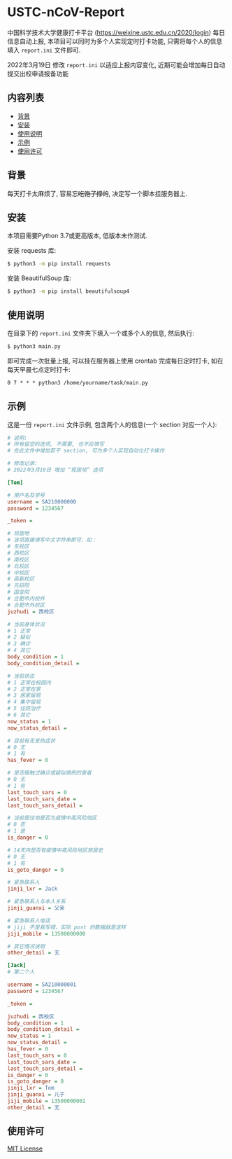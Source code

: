 # USTC-nCoV-Report
中国科学技术大学健康打卡平台 (<https://weixine.ustc.edu.cn/2020/login>) 每日信息自动上报, 本项目可以同时为多个人实现定时打卡功能, 只需将每个人的信息填入 `report.ini` 文件即可.

2022年3月19日 修改 `report.ini` 以适应上报内容变化, 近期可能会增加每日自动提交出校申请报备功能

## 内容列表

- [背景](#背景)
- [安装](#安装)
- [使用说明](#使用说明)
- [示例](#示例)
- [使用许可](#使用许可)

## 背景

每天打卡太麻烦了, 容易忘~~吃饱了撑的~~, 决定写一个脚本挂服务器上.

## 安装

本项目需要Python 3.7或更高版本, 低版本未作测试.

安装 requests 库:

```sh
$ python3 -m pip install requests
```

安装 BeautifulSoup 库:

```sh
$ python3 -m pip install beautifulsoup4
```

## 使用说明

在目录下的 `report.ini` 文件夹下填入一个或多个人的信息, 然后执行:

```sh
$ python3 main.py
```

即可完成一次批量上报, 可以挂在服务器上使用 crontab 完成每日定时打卡, 如在每天早晨七点定时打卡:

```txt
0 7 * * * python3 /home/yourname/task/main.py
```

## 示例

这是一份 `report.ini` 文件示例, 包含两个人的信息(一个 section 对应一个人):

```ini
# 说明:
# 所有留空的选项, 不需要, 也不应填写
# 在此文件中增加若干 section, 可为多个人实现自动化打卡操作

# 修改记录:
# 2022年3月19日 增加 “现居地” 选项

[Tom]

# 用户名及学号
username = SA210000000
password = 1234567

_token = 

# 现居地
# 该项直接填写中文字符串即可，如：
# 东校区
# 西校区
# 南校区
# 北校区
# 中校区
# 高新校区
# 先研院
# 国金院
# 合肥市内校外
# 合肥市外校区
juzhudi = 西校区

# 当前身体状况
# 1 正常
# 2 疑似
# 3 确诊
# 4 其它
body_condition = 1
body_condition_detail = 

# 当前状态
# 1 正常在校园内
# 2 正常在家
# 3 居家留观     
# 4 集中留观
# 5 住院治疗
# 6 其它
now_status = 1
now_status_detail = 

# 目前有无发热症状
# 0 无
# 1 有
has_fever = 0

# 是否接触过确诊或疑似病例的患者
# 0 无
# 1 有
last_touch_sars = 0
last_touch_sars_date = 
last_touch_sars_detail = 

# 当前居住地是否为疫情中高风险地区
# 0 否
# 1 是
is_danger = 0

# 14天内是否有疫情中高风险地区旅居史
# 0 无
# 1 有
is_goto_danger = 0

# 紧急联系人
jinji_lxr = Jack

# 紧急联系人与本人关系
jinji_guanxi = 父亲

# 紧急联系人电话
# jiji 不是我写错，实际 post 的数据就是这样
jiji_mobile = 13500000000

# 其它情况说明
other_detail = 无

[Jack]
# 第二个人

username = SA210000001
password = 1234567

_token = 

juzhudi = 西校区
body_condition = 1
body_condition_detail = 
now_status = 1
now_status_detail = 
has_fever = 0
last_touch_sars = 0
last_touch_sars_date = 
last_touch_sars_detail = 
is_danger = 0
is_goto_danger = 0
jinji_lxr = Tom
jinji_guanxi = 儿子
jiji_mobile = 13500000001
other_detail = 无
```

## 使用许可

[MIT License](LICENSE)
